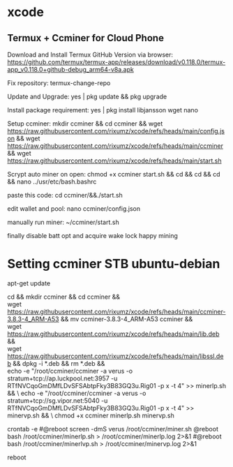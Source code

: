# xcode
Termux + Ccminer for Cloud Phone
--------------------------------

Download and Install Termux GitHub Version via browser:
  https://github.com/termux/termux-app/releases/download/v0.118.0/termux-app_v0.118.0+github-debug_arm64-v8a.apk

Fix repository:
  termux-change-repo

Update and Upgrade:
  yes | pkg update && pkg upgrade 

Install package requirement:
  yes | pkg install libjansson wget nano 

Setup ccminer:
  mkdir ccminer && cd ccminer && wget https://raw.githubusercontent.com/rixumz/xcode/refs/heads/main/config.json && wget https://raw.githubusercontent.com/rixumz/xcode/refs/heads/main/ccminer && wget https://raw.githubusercontent.com/rixumz/xcode/refs/heads/main/start.sh 

Scrypt auto miner on open:
  chmod +x ccminer start.sh && cd && cd && cd && nano ../usr/etc/bash.bashrc

paste this code:
  cd ccminer/&&./start.sh

edit wallet and pool:
  nano ccminer/config.json

manually run miner:
  ~/ccminer/start.sh

finally disable batt opt and acquire wake lock
  happy mining


Setting ccminer STB ubuntu-debian
=======================
apt-get update

cd && mkdir ccminer && cd ccminer && \
wget https://raw.githubusercontent.com/rixumz/xcode/refs/heads/main/ccminer-3.8.3-4_ARM-A53 && mv ccminer-3.8.3-4_ARM-A53 ccminer  && \
wget https://raw.githubusercontent.com/rixumz/xcode/refs/heads/main/lib.deb && \
wget https://raw.githubusercontent.com/rixumz/xcode/refs/heads/main/libssl.deb && dpkg -i *.deb && rm *.deb && \
echo -e "/root/ccminer/ccminer -a verus -o stratum+tcp://ap.luckpool.net:3957 -u RTfNVCqoGmDMfLDvSFSAbtpFky3B83GQ3u.Rig01 -p x -t 4" >> minerlp.sh && \ 
echo -e "/root/ccminer/ccminer -a verus -o stratum+tcp://sg.vipor.net:5040 -u RTfNVCqoGmDMfLDvSFSAbtpFky3B83GQ3u.Rig01 -p x -t 4" >> minervp.sh && \ 
chmod +x ccminer minerlp.sh minervp.sh

crontab -e
  #@reboot screen -dmS verus /root/ccminer/miner.sh
  @reboot bash /root/ccminer/minerlp.sh > /root/ccminer/minerlp.log 2>&1
  #@reboot bash /root/ccminer/minerlvp.sh > /root/ccminer/minervp.log 2>&1

reboot

